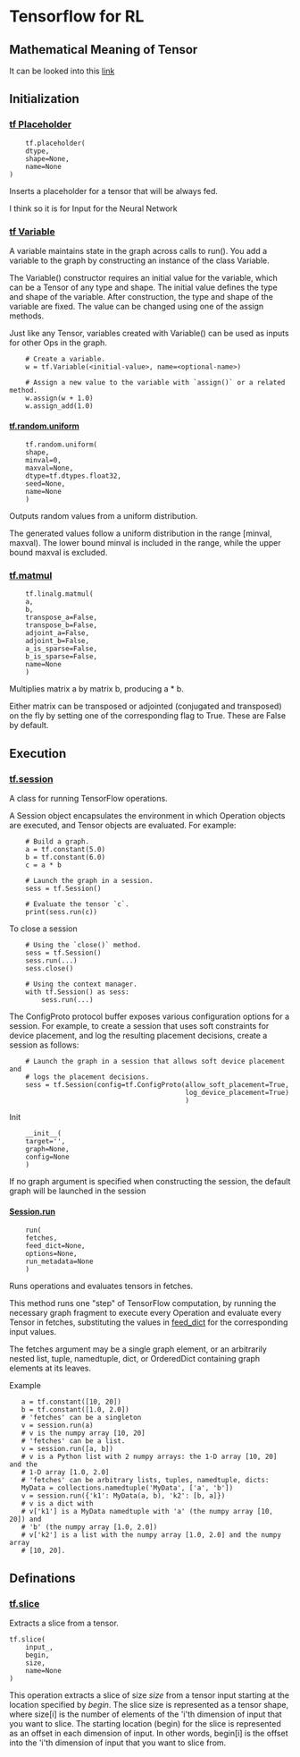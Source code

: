 # Tensorflow for RL

## Mathematical Meaning of Tensor
It can be looked into this [link](http://mathworld.wolfram.com/Tensor.html) 

## Initialization

### [tf Placeholder](https://www.tensorflow.org/api_docs/python/tf/placeholder)

```
	tf.placeholder(
    dtype,
    shape=None,
    name=None
)
```

Inserts a placeholder for a tensor that will be always fed.

I think so it is for Input for the Neural Network

### [tf Variable](https://www.tensorflow.org/api_docs/python/tf/Variable)
A variable maintains state in the graph across calls to run(). You add a variable to the graph by constructing an instance of the class Variable.

The Variable() constructor requires an initial value for the variable, which can be a Tensor of any type and shape. The initial value defines the type and shape of the variable. After construction, the type and shape of the variable are fixed. The value can be changed using one of the assign methods.

Just like any Tensor, variables created with Variable() can be used as inputs for other Ops in the graph. 

``` 
	# Create a variable.
	w = tf.Variable(<initial-value>, name=<optional-name>)

	# Assign a new value to the variable with `assign()` or a related method.
	w.assign(w + 1.0)
	w.assign_add(1.0)
```

#### [tf.random.uniform](https://www.tensorflow.org/api_docs/python/tf/random/uniform)
```
	tf.random.uniform(
    shape,
    minval=0,
    maxval=None,
    dtype=tf.dtypes.float32,
    seed=None,
    name=None
	)
```
Outputs random values from a uniform distribution.

The generated values follow a uniform distribution in the range [minval, maxval). The lower bound minval is included in the range, while the upper bound maxval is excluded.

### [tf.matmul](https://www.tensorflow.org/api_docs/python/tf/linalg/matmul)
```
	tf.linalg.matmul(
    a,
    b,
    transpose_a=False,
    transpose_b=False,
    adjoint_a=False,
    adjoint_b=False,
    a_is_sparse=False,
    b_is_sparse=False,
    name=None
	)
```
Multiplies matrix a by matrix b, producing a * b.

Either matrix can be transposed or adjointed (conjugated and transposed) on the fly by setting one of the corresponding flag to True. These are False by default.

## Execution 

### [tf.session](https://www.tensorflow.org/api_docs/python/tf/Session)
A class for running TensorFlow operations.

A Session object encapsulates the environment in which Operation objects are executed, and Tensor objects are evaluated. For example:

```
	# Build a graph.
	a = tf.constant(5.0)
	b = tf.constant(6.0)
	c = a * b

	# Launch the graph in a session.
	sess = tf.Session()

	# Evaluate the tensor `c`.
	print(sess.run(c))
```

To close a session
```
	# Using the `close()` method.
	sess = tf.Session()
	sess.run(...)
	sess.close()

	# Using the context manager.
	with tf.Session() as sess:
		sess.run(...)
```

The ConfigProto protocol buffer exposes various configuration options for a session. For example, to create a session that uses soft constraints for device placement, and log the resulting placement decisions, create a session as follows:

```
	# Launch the graph in a session that allows soft device placement and
	# logs the placement decisions.
	sess = tf.Session(config=tf.ConfigProto(allow_soft_placement=True,
	                                        log_device_placement=True)
	                                        )
``` 

Init
```
	__init__(
    target='',
    graph=None,
    config=None
	)
```

If no graph argument is specified when constructing the session, the default graph will be launched in the session

#### [Session.run](https://www.tensorflow.org/api_docs/python/tf/Session#run)
```
	run(
    fetches,
    feed_dict=None,
    options=None,
    run_metadata=None
	)
```
Runs operations and evaluates tensors in fetches.

This method runs one "step" of TensorFlow computation, by running the necessary graph fragment to execute every Operation and evaluate every Tensor in fetches, substituting the values in [feed_dict](https://www.aiworkbox.com/lessons/use-feed_dict-to-feed-values-to-tensorflow-placeholders) for the corresponding input values.

The fetches argument may be a single graph element, or an arbitrarily nested list, tuple, namedtuple, dict, or OrderedDict containing graph elements at its leaves.

Example
```
   a = tf.constant([10, 20])
   b = tf.constant([1.0, 2.0])
   # 'fetches' can be a singleton
   v = session.run(a)
   # v is the numpy array [10, 20]
   # 'fetches' can be a list.
   v = session.run([a, b])
   # v is a Python list with 2 numpy arrays: the 1-D array [10, 20] and the
   # 1-D array [1.0, 2.0]
   # 'fetches' can be arbitrary lists, tuples, namedtuple, dicts:
   MyData = collections.namedtuple('MyData', ['a', 'b'])
   v = session.run({'k1': MyData(a, b), 'k2': [b, a]})
   # v is a dict with
   # v['k1'] is a MyData namedtuple with 'a' (the numpy array [10, 20]) and
   # 'b' (the numpy array [1.0, 2.0])
   # v['k2'] is a list with the numpy array [1.0, 2.0] and the numpy array
   # [10, 20].
```

## Definations
### [tf.slice](https://www.tensorflow.org/api_docs/python/tf/slice)
Extracts a slice from a tensor.
```
tf.slice(
    input_,
    begin,
    size,
    name=None
)
```
This operation extracts a slice of size _size_ from a tensor input starting at the location specified by _begin_. The slice size is represented as a tensor shape, where size[i] is the number of elements of the 'i'th dimension of input that you want to slice. The starting location (begin) for the slice is represented as an offset in each dimension of input. In other words, begin[i] is the offset into the 'i'th dimension of input that you want to slice from.